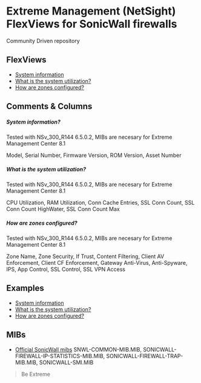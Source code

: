 # Extreme Management (NetSight) FlexViews for SonicWall firewalls

Community Driven repository


## FlexViews
* [System information](tpl/SonicWall_Info.tpl?raw=true)
* [What is the system utilization?](tpl/SonicWall_Utilization.tpl?raw=true)
* [How are zones configured?](tpl/SonicWall_Zones.tpl?raw=true)

## Comments & Columns

##### System information?
Tested with NSv_300_R144 6.5.0.2, MIBs are necesary for Extreme Management Center 8.1

Model, Serial Number, Firmware Version, ROM Version, Asset Number

##### What is the system utilization?
Tested with NSv_300_R144 6.5.0.2, MIBs are necesary for Extreme Management Center 8.1

CPU Utilization, RAM Utilization, Conn Cache Entries, SSL Conn Count, SSL Conn Count HighWater, SSL Conn Count Max

##### How are zones configured?
Tested with NSv_300_R144 6.5.0.2, MIBs are necesary for Extreme Management Center 8.1

Zone Name, Zone Security, If Trust, Content Filtering, Client AV Enforcement, Client CF Enforcement, Gateway Anti-Virus, Anti-Spyware, IPS, App Control, SSL Control, SSL VPN Access

## Examples
* [System information](sample/SonicWall_Info.png)
* [What is the system utilization?](sample/SonicWall_Utilization.png)
* [How are zones configured?](sample/SonicWall_Zones.png)

## MIBs
* [Official SonicWall mibs](https://www.sonicwall.com/en-us/support/knowledge-base/170503581936826)
SNWL-COMMON-MIB.MIB, SONICWALL-FIREWALL-IP-STATISTICS-MIB.MIB, SONICWALL-FIREWALL-TRAP-MIB.MIB, SONICWALL-SMI.MIB

>Be Extreme